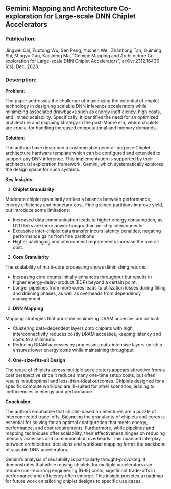 ## Gemini: Mapping and Architecture Co-exploration for Large-scale DNN Chiplet Accelerators

### Publication:
Jingwei Cai, Zuotong Wu, Sen Peng, Yuchen Wei, Zhanhong Tan, Guiming Shi, Mingyu Gao, Kaisheng Ma, “Gemini: Mapping and Architecture Co-exploration for Large-scale DNN Chiplet Accelerators”, arXiv: 2312.16436 [cs], Dec. 2023.

### Description: 

**Problem**: 

The paper addresses the challenge of maximizing the potential of chiplet technology in designing scalable DNN inference accelerators while minimizing associated drawbacks such as energy inefficiency, high costs, and limited scalability. Specifically, it identifies the need for an optimized architecture and mapping strategy in the post-Moore era, where chiplets are crucial for handling increased computational and memory demands.

**Solution**: 

The authors have described a customizable general-purpose Chiplet architecture hardware template which can be configured and extended to support any DNN inference. This implementation is supported by their architectural exploration framework, Gemini, which systematically explores the design space for such systems.

**Key Insights**:

1. **Chiplet Granularity**

Moderate chiplet granularity strikes a balance between performance, energy efficiency and monetary cost. Fine grained partitions improve yield, but introduce some limitations:
- Increased data communication leads to higher energy consumption, as D2D links are more power-hungry than on-chip interconnects
- Excessive inter-chiplet data transfer incurs latency penalties, negating performance gains from fine partitions
- Higher packaging and interconnect requirements increase the overall cost.

2. **Core Granularity**

The scalability of multi-core processing shows diminishing returns:
  - Increasing core counts initially enhances throughput but results in higher energy-delay-product (EDP) beyond a certain point.
  - Longer pipelines from more cores leads to utilization losses during filling and draining phases, as well as overheads from dependency management.

3. **DNN Mapping**

Mapping strategies that prioritize minimizing DRAM accesses are critical:
  - Clustering data-dependent layers onto chiplets with high interconnectivity reduces costly DRAM accesses, keeping latency and costs to a minimum.
  - Reducing DRAM accesses by processing data-intensive layers on-chip ensures lower energy costs while maintaining throughput.

4. **One-size-fits-all Design**

The reuse of chiplets across multiple accelerators appears attractive from a cost perspective since it reduces many one-time setup costs, but often results in suboptimal and less-than-ideal outcomes. Chiplets designed for a specific compute workload are ill-suited for other scenarios, leading to inefficiencies in energy and performance.

**Conclusion**: 

The authors emphasize that chiplet-based architectures are a puzzle of interconnected trade-offs. Balancing the granularity of chiplets and cores is essential for solving for an optimal configuration that meets energy, performance, and cost requirements. Furthermore, while pipelines and mapping techniques offer scalability, their effectiveness hinges on reducing memory accesses and communication overheads. This nuanced interplay between architectural decisions and workload mapping forms the backbone of scalable DNN accelerators.

Gemini’s analysis of reusability is particularly thought-provoking. It demonstrates that while reusing chiplets for multiple accelerators can reduce non-recurring engineering (NRE) costs, significant trade-offs in performance and efficiency often emerge. This insight provides a roadmap for future work on tailoring chiplet designs to specific use cases.
